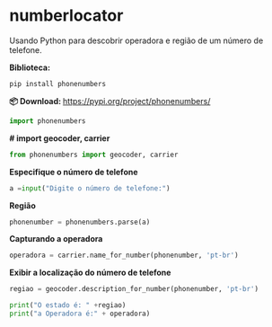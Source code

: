 # numberlocator

Usando Python para descobrir operadora e região de um número de telefone.

<strong> Biblioteca: </strong>
```
pip install phonenumbers
```

<strong> 📦 Download: </strong> https://pypi.org/project/phonenumbers/

```python
import phonenumbers
```

<strong> # import geocoder, carrier </strong> 
```python
from phonenumbers import geocoder, carrier
```

<strong> Especifique o número de telefone  </strong>

```python
a =input("Digite o número de telefone:")
```
<strong> Região </strong>
```python
phonenumber = phonenumbers.parse(a)
```

<strong> Capturando a operadora  </strong> 
```python
operadora = carrier.name_for_number(phonenumber, 'pt-br')
```
<strong> Exibir a localização do número de telefone </strong>
```python
regiao = geocoder.description_for_number(phonenumber, 'pt-br')

print("O estado é: " +regiao)
print("a Operadora é:" + operadora)
```

